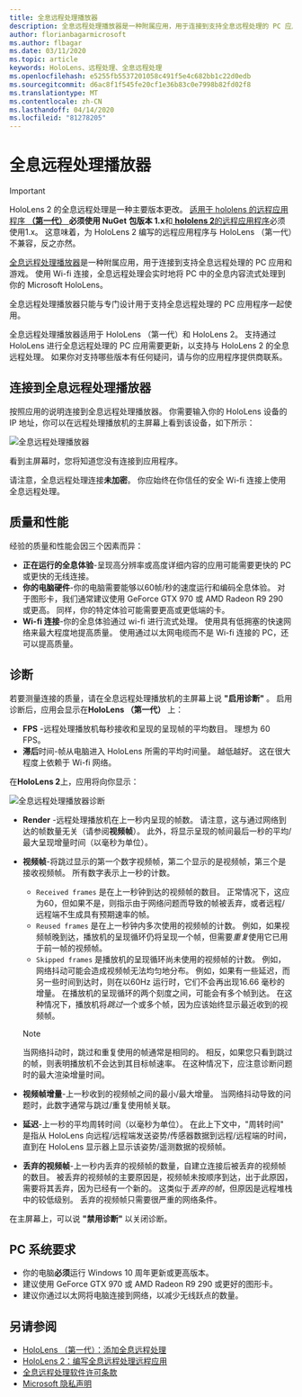 ```yaml
---
title: 全息远程处理播放器
description: 全息远程处理播放器是一种附属应用，用于连接到支持全息远程处理的 PC 应用和游戏。 使用 Wi-fi 连接，全息远程处理会实时地将 PC 中的全息内容流式处理到你的 Microsoft HoloLens。
author: florianbagarmicrosoft
ms.author: flbagar
ms.date: 03/11/2020
ms.topic: article
keywords: HoloLens、远程处理、全息远程处理
ms.openlocfilehash: e5255fb5537201058c491f5e4c682bb1c22d0edb
ms.sourcegitcommit: d6ac8f1f545fe20cf1e36b83c0e7998b82fd02f8
ms.translationtype: MT
ms.contentlocale: zh-CN
ms.lasthandoff: 04/14/2020
ms.locfileid: "81278205"
---
```

# <a name="holographic-remoting-player"></a>全息远程处理播放器

>[!IMPORTANT]
>HoloLens 2 的全息远程处理是一种主要版本更改。 [适用于 hololens 的远程应用程序 **（第一代）** ](add-holographic-remoting.md) **必须使用 NuGet** **包版本 1.x**和[ **hololens 2**的远程应用程序](holographic-remoting-create-host.md)必须使用1.x。 这意味着，为 HoloLens 2 编写的远程应用程序与 HoloLens （第一代）不兼容，反之亦然。

[全息远程处理播放器](https://www.microsoft.com/p/holographic-remoting-player/9nblggh4sv40)是一种附属应用，用于连接到支持全息远程处理的 PC 应用和游戏。 使用 Wi-fi 连接，全息远程处理会实时地将 PC 中的全息内容流式处理到你的 Microsoft HoloLens。

全息远程处理播放器只能与专门设计用于支持全息远程处理的 PC 应用程序一起使用。

全息远程处理播放器适用于 HoloLens （第一代）和 HoloLens 2。  支持通过 HoloLens 进行全息远程处理的 PC 应用需要更新，以支持与 HoloLens 2 的全息远程处理。 如果你对支持哪些版本有任何疑问，请与你的应用程序提供商联系。

## <a name="connecting-to-the-holographic-remoting-player"></a>连接到全息远程处理播放器

按照应用的说明连接到全息远程处理播放器。 你需要输入你的 HoloLens 设备的 IP 地址，你可以在远程处理播放机的主屏幕上看到该设备，如下所示：

![全息远程处理播放器](images/holographicremotingplayer.png)

看到主屏幕时，您将知道您没有连接到应用程序。

请注意，全息远程处理连接**未加密**。 你应始终在你信任的安全 Wi-fi 连接上使用全息远程处理。

## <a name="quality-and-performance"></a>质量和性能

经验的质量和性能会因三个因素而异：
* **正在运行的全息体验**-呈现高分辨率或高度详细内容的应用可能需要更快的 PC 或更快的无线连接。
* **你的电脑硬件**-你的电脑需要能够以60帧/秒的速度运行和编码全息体验。 对于图形卡，我们通常建议使用 GeForce GTX 970 或 AMD Radeon R9 290 或更高。 同样，你的特定体验可能需要更高或更低端的卡。
* **Wi-fi 连接**-你的全息体验通过 wi-fi 进行流式处理。 使用具有低拥塞的快速网络来最大程度地提高质量。 使用通过以太网电缆而不是 Wi-fi 连接的 PC，还可以提高质量。

## <a name="diagnostics"></a>诊断

若要测量连接的质量，请在全息远程处理播放机的主屏幕上说 **"启用诊断"** 。 启用诊断后，应用会显示在**HoloLens （第一代）** 上：

* **FPS** -远程处理播放机每秒接收和呈现的呈现帧的平均数目。 理想为 60 FPS。
* **滞后**时间-帧从电脑进入 HoloLens 所需的平均时间量。 越低越好。 这在很大程度上依赖于 Wi-fi 网络。

在**HoloLens 2**上，应用将向你显示：

![全息远程处理播放器诊断](images/holographicremotingplayer-diag.png)

* **Render** -远程处理播放机在上一秒内呈现的帧数。 请注意，这与通过网络到达的帧数量无关（请参阅**视频帧**）。 此外，将显示呈现的帧间最后一秒的平均/最大呈现增量时间（以毫秒为单位）。

* **视频帧**-将跳过显示的第一个数字视频帧，第二个显示的是视频帧，第三个是接收视频帧。 所有数字表示上一秒的计数。
    * ```Received frames``` 是在上一秒钟到达的视频帧的数目。 正常情况下，这应为60，但如果不是，则指示由于网络问题而导致的帧被丢弃，或者远程/远程端不生成具有预期速率的帧。
    * ```Reused frames``` 是在上一秒钟内多次使用的视频帧的计数。 例如，如果视频帧晚到达，播放机的呈现循环仍将呈现一个帧，但需要*重复*使用它已用于前一帧的视频帧。
    * ```Skipped frames``` 是播放机的呈现循环尚未使用的视频帧的计数。 例如，网络抖动可能会造成视频帧无法均匀地分布。 例如，如果有一些延迟，而另一些时间到达时，则在以60Hz 运行时，它们不会再出现16.66 毫秒的增量。 在播放机的呈现循环的两个刻度之间，可能会有多个帧到达。 在这种情况下，播放机将*跳过*一个或多个帧，因为应该始终显示最近收到的视频帧。

    >[!NOTE]
    >当网络抖动时，跳过和重复使用的帧通常是相同的。 相反，如果您只看到跳过的帧，则表明播放机不会达到其目标帧速率。 在这种情况下，应注意诊断问题时的最大渲染增量时间。

* **视频帧增量**-上一秒收到的视频帧之间的最小/最大增量。 当网络抖动导致的问题时，此数字通常与跳过/重复使用帧关联。
* **延迟**-上一秒的平均周转时间（以毫秒为单位）。 在此上下文中，"周转时间" 是指从 HoloLens 向远程/远程端发送姿势/传感器数据到远程/远程端的时间，直到在 HoloLens 显示器上显示该姿势/遥测数据的视频帧。
* **丢弃的视频帧**-上一秒内丢弃的视频帧的数量，自建立连接后被丢弃的视频帧的数目。 被丢弃的视频帧的主要原因是，视频帧未按顺序到达，出于此原因，需要将其丢弃，因为已经有一个新的。 这类似于*丢弃的帧*，但原因是远程堆栈中的较低级别。 丢弃的视频帧只需要很严重的网络条件。



在主屏幕上，可以说 **"禁用诊断"** 以关闭诊断。

## <a name="pc-system-requirements"></a>PC 系统要求
* 你的电脑**必须**运行 Windows 10 周年更新或更高版本。
* 建议使用 GeForce GTX 970 或 AMD Radeon R9 290 或更好的图形卡。
* 建议你通过以太网将电脑连接到网络，以减少无线跃点的数量。

## <a name="see-also"></a>另请参阅
* [HoloLens （第一代）：添加全息远程处理](add-holographic-remoting.md)
* [HoloLens 2：编写全息远程处理远程应用](holographic-remoting-create-host.md)
* [全息远程处理软件许可条款](https://docs.microsoft.com//legal/mixed-reality/microsoft-holographic-remoting-software-license-terms)
* [Microsoft 隐私声明](https://go.microsoft.com/fwlink/?LinkId=521839)
